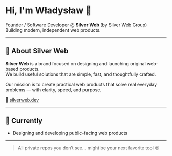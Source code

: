 # Hi, I'm Władysław 👋

Founder / Software Developer @ **Silver Web** (by Silver Web Group)  
Building modern, independent web products.

---

## 🧩 About Silver Web

**Silver Web** is a brand focused on designing and launching original web-based products.  
We build useful solutions that are simple, fast, and thoughtfully crafted.

Our mission is to create practical web products that solve real everyday problems — with clarity, speed, and purpose.

🔗 [silverweb.dev](https://silverweb.dev)

---

## 🚀 Currently

- Designing and developing public-facing web products

---

> All private repos you don’t see… might be your next favorite tool 😉

